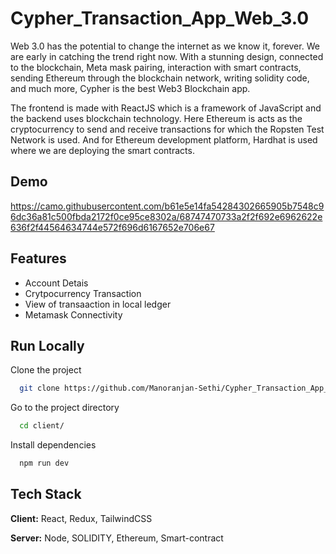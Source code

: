# Cypher_Transaction_App_Web_3.0

Web 3.0 has the potential to change the internet as we know it, forever. We are early in catching the trend right now. With a stunning design, connected to the blockchain, Meta mask pairing, interaction with smart contracts, sending Ethereum through the blockchain network, writing solidity code, and much more, Cypher is the best Web3 Blockchain app.

The frontend is made with ReactJS which is a framework of JavaScript and the backend uses blockchain technology. Here Ethereum is acts as the cryptocurrency to send and receive transactions for which the Ropsten Test Network is used. And for Ethereum development platform, Hardhat is used where we are deploying the smart contracts.



## Demo

https://camo.githubusercontent.com/b61e5e14fa54284302665905b7548c96dc36a81c500fbda2172f0ce95ce8302a/68747470733a2f2f692e6962622e636f2f44564634744e572f696d6167652e706e67
## Features

- Account Detais
- Crytpocurrency Transaction
- View of transaaction in local ledger
- Metamask Connectivity


## Run Locally

Clone the project

```bash
  git clone https://github.com/Manoranjan-Sethi/Cypher_Transaction_App_Web_3.0.git
```

Go to the project directory

```bash
  cd client/
```

Install dependencies

```bash
  npm run dev
```


## Tech Stack

**Client:** React, Redux, TailwindCSS

**Server:** Node, SOLIDITY, Ethereum, Smart-contract



